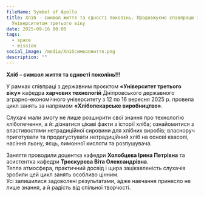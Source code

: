 ```yaml
---
fileName: Symbol of Apollo
title: Хліб – символ життя та єдності поколінь. Продовжуємо співпрацю з
  Університетом третього віку
date: 2025-09-16 00:00
tags:
  - space
  - mission
social_image: /media/Хлібсимволжиття.png
description: ""
---
```

**Хліб – символ життя та єдності поколінь!!!**

У рамках співпраці з державним проєктом **«Університет третього віку»** кафедра **харчових технологій** Дніпровського державного аграрно-економічного університету з 12 по 16 вересня 2025 р. провела цикл занять за напрямом **«Хлібопекарське виробництво»**.

Слухачі мали змогу не лише розширити свої знання про технологію хлібопечення, а й: дізнатися цікаві факти з історії хліба; ознайомитися з властивостями нетрадиційної сировини для хлібних виробів; власноруч приготувати та продегустувати нетрадиційний хліб на основі квасолі, насіння льону, яєць, лимонної кислоти та розпушувача.

Заняття проводили доцентка кафедри **Холобцева Ірина Петрівна** та асистентка кафедри **Троєкурова Віта Олександрівна**.\
Тепла атмосфера, практичний досвід і щира зацікавленість слухачів зробили цей цикл занять особливо цінним.\
Усі залишилися задоволені результатами, адже навчання принесло не лише знання, а й радість від спільної творчості.